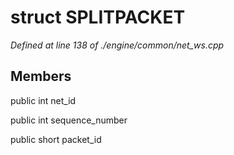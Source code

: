 # struct SPLITPACKET

*Defined at line 138 of ./engine/common/net_ws.cpp*

## Members

public int net_id

public int sequence_number

public short packet_id



